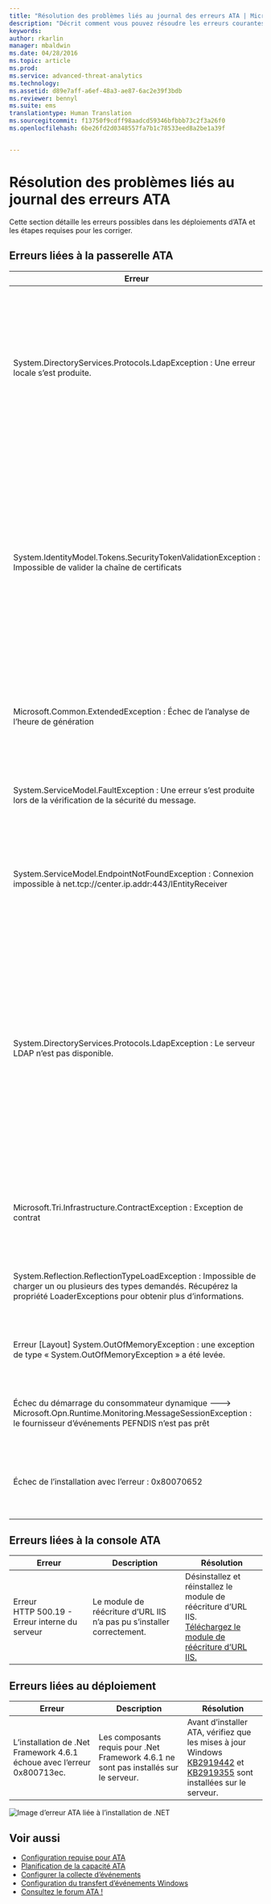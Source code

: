 ```yaml
---
title: "Résolution des problèmes liés au journal des erreurs ATA | Microsoft ATA"
description: "Décrit comment vous pouvez résoudre les erreurs courantes dans ATA."
keywords: 
author: rkarlin
manager: mbaldwin
ms.date: 04/28/2016
ms.topic: article
ms.prod: 
ms.service: advanced-threat-analytics
ms.technology: 
ms.assetid: d89e7aff-a6ef-48a3-ae87-6ac2e39f3bdb
ms.reviewer: bennyl
ms.suite: ems
translationtype: Human Translation
ms.sourcegitcommit: f13750f9cdff98aadcd59346bfbbb73c2f3a26f0
ms.openlocfilehash: 6be26fd2d0348557fa7b1c78533eed8a2be1a39f


---
```


# Résolution des problèmes liés au journal des erreurs ATA
Cette section détaille les erreurs possibles dans les déploiements d’ATA et les étapes requises pour les corriger.
## Erreurs liées à la passerelle ATA
|Erreur|Description|Résolution|
|-------------|----------|---------|
|System.DirectoryServices.Protocols.LdapException : Une erreur locale s’est produite.|La passerelle ATA n’a pas pu s’authentifier auprès du contrôleur de domaine.|1. Vérifiez que l’enregistrement DNS du contrôleur de domaine est correctement configuré sur le serveur DNS. <br>2. Vérifiez que l’heure de la passerelle ATA est synchronisée avec l’heure du contrôleur de domaine.|
|System.IdentityModel.Tokens.SecurityTokenValidationException : Impossible de valider la chaîne de certificats|La passerelle ATA n’a pas pu valider le certificat du centre ATA.|1. Vérifiez que le certificat de l’autorité de certification racine est installé dans le magasin de certificats d’autorité de certification de confiance sur la passerelle ATA. <br>2. Vérifiez que la liste de révocation de certificats est disponible et que la validation de la révocation de certificats peut être effectuée.|
|Microsoft.Common.ExtendedException : Échec de l’analyse de l’heure de génération|La passerelle ATA n’a pas pu analyser les messages syslog transférés à partir du serveur SIEM.|Vérifiez que le serveur SIEM est configuré pour transférer les messages dans un des formats pris en charge par ATA.|
|System.ServiceModel.FaultException : Une erreur s’est produite lors de la vérification de la sécurité du message.|La passerelle ATA n’a pas pu s’authentifier auprès du centre ATA.|Vérifiez que l’heure de la passerelle ATA est synchronisée avec l’heure du centre ATA.|
|System.ServiceModel.EndpointNotFoundException : Connexion impossible à net.tcp://center.ip.addr:443/IEntityReceiver|La passerelle ATA n’a pas pu établir de connexion au centre ATA.|Vérifiez que les paramètres réseau sont corrects et que la connexion réseau entre la passerelle ATA et le centre ATA est active.|
|System.DirectoryServices.Protocols.LdapException : Le serveur LDAP n’est pas disponible.|La passerelle ATA n’a pas pu interroger le contrôleur de domaine à l’aide du protocole LDAP.|1. Vérifiez que le compte d’utilisateur utilisé par ATA pour se connecter au domaine Active Directory a un accès en lecture à tous les objets de l’arborescence Active Directory. <br>2. Vérifiez que le contrôleur de domaine n’est pas renforcé pour empêcher les requêtes LDAP à partir du compte d’utilisateur utilisé par ATA.|
|Microsoft.Tri.Infrastructure.ContractException : Exception de contrat|La passerelle ATA n’a pas pu synchroniser la configuration à partir du centre ATA.|Terminez la configuration de la passerelle ATA dans la console ATA.|
|System.Reflection.ReflectionTypeLoadException : Impossible de charger un ou plusieurs des types demandés. Récupérez la propriété LoaderExceptions pour obtenir plus d’informations.|L’Analyseur de message est installé sur la passerelle ATA.| Désinstallez l’Analyseur de message.|
|Erreur [Layout] System.OutOfMemoryException : une exception de type « System.OutOfMemoryException » a été levée.|La passerelle ATA ne dispose pas de suffisamment de mémoire.|Augmentez la quantité de mémoire disponible sur le contrôleur de domaine.|
|Échec du démarrage du consommateur dynamique ---> Microsoft.Opn.Runtime.Monitoring.MessageSessionException : le fournisseur d’événements PEFNDIS n’est pas prêt|L’Analyseur de message (PEF) n’a pas été installé correctement.|Contactez le support technique pour obtenir une solution de contournement.|
|Échec de l’installation avec l’erreur : 0x80070652|Il y a d’autres installations en attente sur votre machine.|Attendez la fin des autres installations, puis redémarrez l’ordinateur, si nécessaire.|

## Erreurs liées à la console ATA
|Erreur|Description|Résolution|
|-------------|----------|---------|
|Erreur HTTP 500.19 - Erreur interne du serveur|Le module de réécriture d’URL IIS n’a pas pu s’installer correctement.|Désinstallez et réinstallez le module de réécriture d’URL IIS.<br>[Téléchargez le module de réécriture d’URL IIS.](http://go.microsoft.com/fwlink/?LinkID=615137)|

## Erreurs liées au déploiement
|Erreur|Description|Résolution|
|-------------|----------|---------|
|L’installation de .Net Framework 4.6.1 échoue avec l’erreur 0x800713ec.|Les composants requis pour .Net Framework 4.6.1 ne sont pas installés sur le serveur. |Avant d’installer ATA, vérifiez que les mises à jour Windows [KB2919442](https://www.microsoft.com/download/details.aspx?id=42135) et [KB2919355](https://support.microsoft.com/kb/2919355) sont installées sur le serveur.|

![Image d’erreur ATA liée à l’installation de .NET](media/netinstallerror.png)


## Voir aussi
- [Configuration requise pour ATA](/advanced-threat-analytics/plan-design/ata-prerequisites)
- [Planification de la capacité ATA](/advanced-threat-analytics/plan-design/ata-capacity-planning)
- [Configurer la collecte d’événements](/advanced-threat-analytics/deploy-use/configure-event-collection)
- [Configuration du transfert d’événements Windows](/advanced-threat-analytics/deploy-use/configure-event-collection#configuring-windows-event-forwarding)
- [Consultez le forum ATA !](https://social.technet.microsoft.com/Forums/security/home?forum=mata)



<!--HONumber=Jul16_HO4-->


